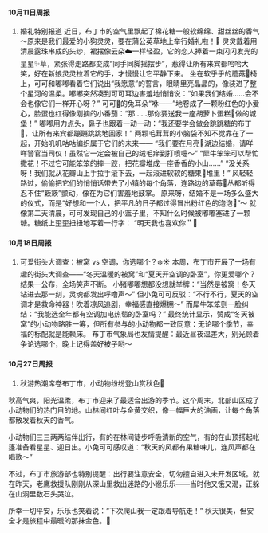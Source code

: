 #### 10月11日周报
1. 婚礼特别报道
近日，布丁市的空气里飘起了棉花糖一般软绵绵、甜丝丝的香气～原来是我们最爱的小狗灵灵，要在蒲公英草地上举行婚礼啦！🎉
灵灵戴着用清晨露珠串成的头纱，裙摆像云朵☁️一样轻盈，它的恋人捧着一束闪闪发光的星星✨草，紧张得走路都变成“同手同脚摇摆步”，惹得让所有来宾都哈哈大笑，好在新娘灵灵拉着它的手，才慢慢让它平静下来。
坐在软乎乎的蘑菇🍄椅上，可可和嘟嘟看着它们说出“我愿意”的誓言，眼睛里亮晶晶的，像装进了整个星河的温柔。嘟嘟突然凑到可可耳边害羞地悄悄说：“如果我们结婚……会不会也像它们一样开心呀？”
可可🐰的兔耳朵“咻——”地卷成了一颗粉红色的小爱心，脸蛋也红得像刚摘的小番茄：“那……那你要送我一座胡萝卜蛋糕🍰做的城堡！”
嘟嘟用力点头，鼻子也跟着一动一动：“我还要学会做会跳跳糖的布丁🍮，让所有来宾都蹦蹦跳跳地回家！”
两颗毛茸茸的小脑袋不知不觉靠在了一起，开始叽叽咕咕编织属于它们的未来——
“我们要在月亮🌙湖边结婚，请咩咩警官当司仪！虽然它一定会被自己的绒毛痒到打喷嚏～”
“犀牛笨笨可以帮忙撒花！不过它可能笨笨的摔一跤，把花瓣堆成一座香香的小山……”
“没关系呀！我们就从花瓣山上手拉手滚下去，一起滚进软软的糖果🍬堆里！”
风轻轻路过，偷偷把它们的悄悄话带去了小镇的每个角落，连路边的草莓🍓丛都听得忍不住“簌簌”颤动，像在为它们害羞地鼓掌。
原来呀，结婚不是一场多么盛大的仪式，而是“好想和一个人，把平凡的日子都过得冒出粉红色的泡泡💐”～
就像第二天清晨，可可发现自己的小篮子里，不知什么时候被嘟嘟塞进了一颗糖。糖纸上歪歪扭扭地写着一行字：
“明天我也喜欢你＂💖

#### 10月18日周报
1. 可爱街头大调查：被窝 vs 空调，你选哪个？❄️☀️
本周，布丁市开展了一场有趣的街头大调查——“冬天温暖的被窝”和“夏天开空调的卧室”，你更爱哪个？结果一公布，全场笑声不断。
小猪嘟嘟想都没想就举牌：“当然是被窝！冬天钻进去那一刻，灵魂都发出呼噜声～”
但小兔可可反驳：“不行不行，夏天的空调才是救命神器！吹着凉风追剧，幸福感直接爆棚～”
而犀牛笨笨则一脸纠结：“我能选全年都有空调加电热毯的卧室吗？”
最终统计显示，赞成“冬天被窝”的小动物略胜一筹，但所有参与的小动物都一致同意：无论哪个季节，幸福的标配就是能赖床。
布丁市气象局也友情提醒：最近昼夜温差大，别光顾着争论选哪个，晚上记得盖好被子哟～

#### 10月27日周报
1. 秋游热潮席卷布丁市，小动物纷纷登山赏秋色🍁
	
秋高气爽，阳光温柔，布丁市迎来了最适合出游的季节。这个周末，北部山区成了小动物们的热门目的地。山林间红叶与金黄交织，像一幅巨大的油画，让每个角落都散发着秋天的香气。
	
小动物们三三两两结伴出行，有的在林间徒步呼吸清新的空气，有的在山顶搭起帐篷准备看星星、迎日出。小兔可可感叹道：“秋天的风都有果糖味儿，连风声都在唱歌～”
	
不过，布丁市旅游部也特别提醒：出行要注意安全，切勿擅自进入未开发区域。就在昨天，老鹰救援队刚刚从深山里救出迷路的小猴乐乐——当时他又饿又渴，正躲在山洞里数石头哭泣。
	
所幸一切平安，乐乐也笑着说：“下次爬山我一定跟着导航走！”
秋天很美，但安全才是旅程中最暖的那抹金色。🍂